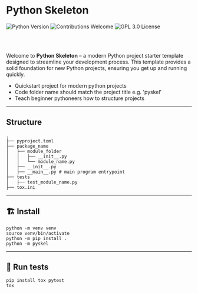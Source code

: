 <h1>Python Skeleton</h1>

<p>
  <img src="https://img.shields.io/badge/python-blue?logo=python&logoColor=white" alt="Python Version"/>
  <img src="https://img.shields.io/badge/contributions-welcome-brightgreen" alt="Contributions Welcome"/>
  <img src="https://img.shields.io/badge/license-GPL%203.0-red" alt="GPL 3.0 License"/>
</p>

<br></br>

Welcome to **Python Skeleton** – a modern Python project starter template designed to streamline your development process. This template provides a solid foundation for new Python projects, ensuring you get up and running quickly.

- Quickstart project for modern python projects
- Code folder name should match the project title e.g. 'pyskel'
- Teach beginner pythoneers how to structure projects

---

## Structure
```
.
├── pyproject.toml
├── package_name
│   ├── module_folder
│   │   ├── __init__.py
│   │   └── module_name.py
│   ├── __init__.py
│   ├── __main__.py # main program entrypoint
├── tests
│   ├── test_module_name.py
├── tox.ini
```

---

## 🏗️ Install
```
python -m venv venv
source venv/bin/activate
python -m pip install .
python -m pyskel
```

---

## 🧪 Run tests
```
pip install tox pytest
tox
```
